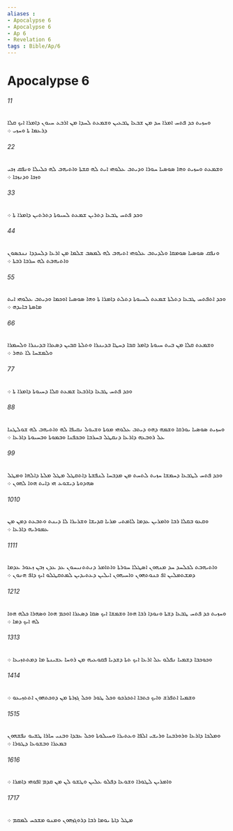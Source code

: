```yaml
---
aliases : 
- Apocalypse 6
- Apocalypse 6
- Ap 6
- Revelation 6
tags : Bible/Ap/6
---
```


# Apocalypse 6

###### 11
ܘܚܙܝܬ ܟܕ ܦܬܚ ܐܡܪܐ ܚܕ ܡܢ ܫܒܥܐ ܛܒܥܝܢ ܘܫܡܥܬ ܠܚܕܐ ܡܢ ܐܪܒܥ ܚܝܘܢ ܕܐܡܪܐ ܐܝܟ ܩܠܐ ܕܪܥܡܐ ܬܐ ܘܚܙܝ ܀
###### 22
ܘܫܡܥܬ ܘܚܙܝܬ ܘܗܐ ܤܘܤܝܐ ܚܘܪܐ ܘܕܝܬܒ ܥܠܘܗܝ ܐܝܬ ܠܗ ܩܫܬܐ ܘܐܬܝܗܒ ܠܗ ܟܠܝܠܐ ܘܢܦܩ ܙܟܝ ܘܙܟܐ ܘܕܢܙܟܐ ܀
###### 33
ܘܟܕ ܦܬܚ ܛܒܥܐ ܕܬܪܝܢ ܫܡܥܬ ܠܚܝܘܬܐ ܕܬܪܬܝܢ ܕܐܡܪܐ ܬܐ ܀
###### 44
ܘܢܦܩ ܤܘܤܝܐ ܤܘܡܩܐ ܘܠܕܝܬܒ ܥܠܘܗܝ ܐܬܝܗܒ ܠܗ ܠܡܤܒ ܫܠܡܐ ܡܢ ܐܪܥܐ ܕܠܚܕܕܐ ܢܢܟܤܘܢ ܘܐܬܝܗܒܬ ܠܗ ܚܪܒܐ ܪܒܬܐ ܀
###### 55
ܘܟܕ ܐܬܦܬܚ ܛܒܥܐ ܕܬܠܬܐ ܫܡܥܬ ܠܚܝܘܬܐ ܕܬܠܬ ܕܐܡܪܐ ܬܐ ܘܗܐ ܤܘܤܝܐ ܐܘܟܡܐ ܘܕܝܬܒ ܥܠܘܗܝ ܐܝܬ ܡܐܤܬܐ ܒܐܝܕܗ ܀
###### 66
ܘܫܡܥܬ ܩܠܐ ܡܢ ܒܝܬ ܚܝܘܬܐ ܕܐܡܪ ܩܒܐ ܕܚܛܐ ܒܕܝܢܪܐ ܘܬܠܬܐ ܩܒܝܢ ܕܤܥܪܐ ܒܕܝܢܪܐ ܘܠܚܡܪܐ ܘܠܡܫܚܐ ܠܐ ܬܗܪ ܀
###### 77
ܘܟܕ ܦܬܚ ܛܒܥܐ ܕܐܪܒܥܐ ܫܡܥܬ ܩܠܐ ܕܚܝܘܬܐ ܕܐܡܪܐ ܬܐ ܀
###### 88
ܘܚܙܝܬ ܤܘܤܝܐ ܝܘܪܩܐ ܘܫܡܗ ܕܗܘ ܕܝܬܒ ܥܠܘܗܝ ܡܘܬܐ ܘܫܝܘܠ ܢܩܝܦܐ ܠܗ ܘܐܬܝܗܒ ܠܗ ܫܘܠܛܢܐ ܥܠ ܪܘܒܥܗ ܕܐܪܥܐ ܕܢܩܛܠ ܒܚܪܒܐ ܘܒܟܦܢܐ ܘܒܡܘܬܐ ܘܒܚܝܘܬܐ ܕܐܪܥܐ ܀
###### 99
ܘܟܕ ܦܬܚ ܠܛܒܥܐ ܕܚܡܫܐ ܚܙܝܬ ܠܬܚܬ ܡܢ ܡܕܒܚܐ ܠܢܦܫܬܐ ܕܐܬܩܛܠ ܡܛܠ ܡܠܬܐ ܕܐܠܗܐ ܘܡܛܠ ܤܗܕܘܬܐ ܕܝܫܘܥ ܗܝ ܕܐܝܬ ܗܘܐ ܠܗܘܢ ܀
###### 1010
ܘܩܥܘ ܒܩܠܐ ܪܒܐ ܘܐܡܪܝܢ ܥܕܡܐ ܠܐܡܬܝ ܡܪܝܐ ܩܕܝܫܐ ܘܫܪܝܪܐ ܠܐ ܕܝܢܬ ܘܬܒܥܬ ܕܡܢ ܡܢ ܥܡܘܪܝܗ ܕܐܪܥܐ ܀
###### 1111
ܘܐܬܝܗܒܬ ܠܟܠܚܕ ܚܕ ܡܢܗܘܢ ܐܤܛܠܐ ܚܘܪܬܐ ܘܐܬܐܡܪ ܕܢܬܬܢܝܚܘܢ ܥܕ ܥܕܢ ܙܒܢ ܙܥܘܪ ܥܕܡܐ ܕܡܫܬܡܠܝܢ ܐܦ ܟܢܘܬܗܘܢ ܘܐܚܝܗܘܢ ܐܝܠܝܢ ܕܥܬܝܕܝܢ ܠܡܬܩܛܠܘ ܐܝܟ ܕܐܦ ܗܢܘܢ ܀
###### 1212
ܘܚܙܝܬ ܟܕ ܦܬܚ ܛܒܥܐ ܕܫܬܐ ܘܢܘܕܐ ܪܒܐ ܗܘܐ ܘܫܡܫܐ ܐܝܟ ܤܩܐ ܕܤܥܪܐ ܐܘܟܡ ܗܘܐ ܘܤܗܪܐ ܟܠܗ ܗܘܐ ܠܗ ܐܝܟ ܕܡܐ ܀
###### 1313
ܘܟܘܟܒܐ ܕܫܡܝܐ ܢܦܠܘ ܥܠ ܐܪܥܐ ܐܝܟ ܬܬܐ ܕܫܕܝܐ ܦܩܘܥܝܗ ܡܢ ܪܘܚܐ ܥܫܝܢܬܐ ܡܐ ܕܡܬܬܙܝܥܐ ܀
###### 1414
ܘܫܡܝܐ ܐܬܦܪܫ ܘܐܝܟ ܟܬܒܐ ܐܬܟܪܟܘ ܘܟܠ ܛܘܪ ܘܟܠ ܓܙܪܬܐ ܡܢ ܕܘܟܬܗܘܢ ܐܬܬܙܝܥܘ ܀
###### 1515
ܘܡܠܟܐ ܕܐܪܥܐ ܘܪܘܪܒܢܐ ܘܪܝܫܝ ܐܠܦܐ ܘܥܬܝܪܐ ܘܚܝܠܘܬܐ ܘܟܠ ܥܒܕܐ ܘܒܢܝ ܚܐܪܐ ܛܫܝܘ ܢܦܫܗܘܢ ܒܡܥܪܐ ܘܒܫܘܥܐ ܕܛܘܪܐ ܀
###### 1616
ܘܐܡܪܝܢ ܠܛܘܪܐ ܘܫܘܥܐ ܕܦܠܘ ܥܠܝܢ ܘܛܫܘ ܠܢ ܡܢ ܩܕܡ ܐܦܘܗܝ ܕܐܡܪܐ ܀
###### 1717
ܡܛܠ ܕܐܬܐ ܝܘܡܐ ܪܒܐ ܕܪܘܓܙܗܘܢ ܘܡܢܘ ܡܫܟܚ ܠܡܩܡ ܀
